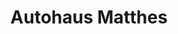 ---
title: "Autohaus Matthes"
url: /meiningen/autohaus-matthes-herpfer-strasse/
shop: Autowerkstatt
---